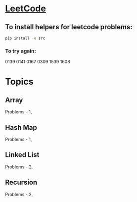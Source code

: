 # [LeetCode](https://leetcode.com/problemset/all/)

## To install helpers for leetcode problems:
```bash
pip install -e src
```

### To try again:
0139
0141
0167
0309
1539
1608


# Topics
## Array
Problems - 1, 

## Hash Map
Problems - 1, 

## Linked List
Problems - 2,

## Recursion
Problems - 2,
